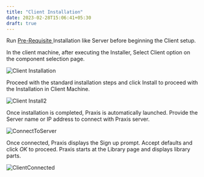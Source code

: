 ```yaml
---
title: "Client Installation"
date: 2023-02-28T15:06:41+05:30
draft: true
---
```


Run [Pre-Requisite ](Pre-Requisites) Installation like Server before beginning the Client setup.

In the client machine, after executing the Installer, Select Client option on the component selection page.

![Client Installation](/images/ClientInstallation.png)

Proceed with the standard installation steps and click Install to proceed with the Installation in Client Machine.

![Client Install2](/images/ClientInstall2.png)

Once installation is completed, Praxis is automatically launched. Provide the Server name or IP address to connect with Praxis server. 

![ConnectToServer](/images/ConnectServer.png)

Once connected, Praxis displays the Sign up prompt. Accept defaults and click *OK* to proceed. Praxis starts at the Library page and displays library parts.

![ClientConnected](/images/ClientConnected.png)